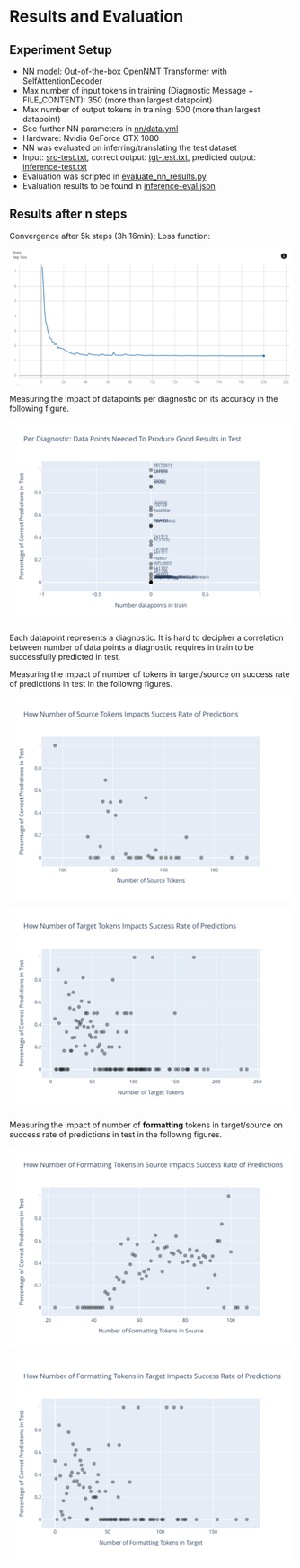 # Results and Evaluation

## Experiment Setup

* NN model: Out-of-the-box OpenNMT Transformer with SelfAttentionDecoder
* Max number of input tokens in training (Diagnostic Message + FILE_CONTENT): 350 (more than largest datapoint)
* Max number of output tokens in training: 500 (more than largest datapoint)
* See further NN parameters in [nn/data.yml](nn/data.yml)
* Hardware: Nvidia GeForce GTX 1080
* NN was evaluated on inferring/translating the test dataset
* Input: [src-test.txt](../src-test.txt), correct output: [tgt-test.txt](../tgt-test.txt), predicted output: [inference-test.txt](inference-test.txt)
* Evaluation was scripted in [evaluate_nn_results.py](/evaluate_nn_results.py)
* Evaluation results to be found in [inference-eval.json](inference-eval.json)

## Results after n steps

Convergence after 5k steps (3h 16min); Loss function:

![Loss Function](loss_function_20k_steps.png)

Measuring the impact of datapoints per diagnostic on its accuracy in the following figure.

![Impact data per Diagnostic on Accuracy](impact_data_on_accuracy.svg)

Each datapoint represents a diagnostic. It is hard to decipher a correlation between number of data points a diagnostic requires in train to be successfully predicted in test.

Measuring the impact of number of tokens in target/source on success rate of predictions in test in the followng figures.

![Source Length vs Success Rate](success-rate-src-len.svg)

![Target Length vs Success Rate](success-rate-tgt-len.svg)

Measuring the impact of number of **formatting** tokens in target/source on success rate of predictions in test in the followng figures.

![Source Length vs Success Rate](success-rate-num-format-tokens-src.svg)

![Target Length vs Success Rate](success-rate-num-format-tokens-tgt.svg)
